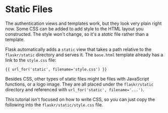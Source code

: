 # Static Files #

The authentication views and templates work, but they look very plain right now. Some CSS can be added to add 
style to the HTML layout you constructed. The style won't change, so it's a *static* file rather than a template.

Flask automatically adds a `static` view that takes a path relative to the `flaskr/static` directory and serves it. The 
`base.html` template already has a link to the `style.css` file:

`{{ url_for('static', filename='style.css') }}`

Besides CSS, other types of static files might be files with JavaScript functions, or a logo image. They are all placed 
under the `flaskr/static` directory and referenced with `url_for('static', filename='...')`.

This tutorial isn't focused on how to write CSS, so you can just copy the following into the 
`flaskr/static/style.css` file.